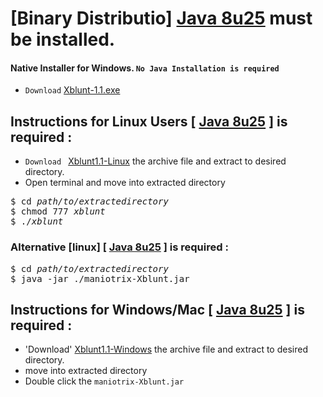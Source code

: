 # [Binary Distributio] [Java 8u25](http://www.oracle.com/technetwork/java/javase/downloads/jre8-downloads-2133155.html) must be installed.

#### Native Installer for Windows. `` No Java Installation is required ``

* ` Download ` [Xblunt-1.1.exe](https://www.dropbox.com/s/2kzw28henjw2o3y/Xblunt-1.1.exe?dl=1) 

## Instructions for Linux Users [ [Java 8u25](http://www.oracle.com/technetwork/java/javase/downloads/jre8-downloads-2133155.html) ] is required :

* `Download ` [Xblunt1.1-Linux]() the archive file and extract to desired directory.
* Open terminal and move into extracted directory

<pre>
$ cd <i>path/to/extractedirectory</i>
$ chmod 777 <i>xblunt</i>
$ ./<i>xblunt</i>
</pre>

### Alternative [linux] [ [Java 8u25](http://www.oracle.com/technetwork/java/javase/downloads/jre8-downloads-2133155.html) ] is required :

<pre>
$ cd <i>path/to/extractedirectory</i>
$ java -jar ./maniotrix-Xblunt.jar
</pre>

## Instructions for Windows/Mac [ [Java 8u25](http://www.oracle.com/technetwork/java/javase/downloads/jre8-downloads-2133155.html) ] is required :

* 'Download' [Xblunt1.1-Windows]() the archive file and extract to desired directory.
* move into extracted directory
* Double click the `maniotrix-Xblunt.jar`
